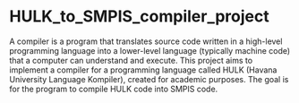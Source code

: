 # HULK_to_SMPIS_compiler_project  

A compiler is a program that translates source code written in a high-level programming language into a lower-level language (typically machine code) that a computer can understand and execute. This project aims to implement a compiler for a programming language called HULK (Havana University Language Kompiler), created for academic purposes. The goal is for the program to compile HULK code into SMPIS code.
